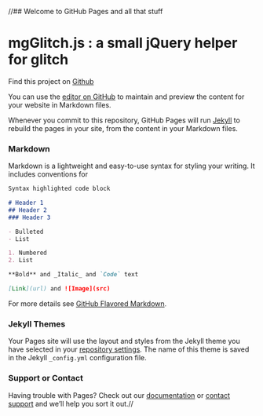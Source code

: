 //## Welcome to GitHub Pages and all that stuff

<div>
<h1>mgGlitch.js : a small jQuery helper for glitch</h1>

<div class="container">
   <!-- this elem will be glitch -->
   <div class="glitch-img" style="background-image: url('http://hmongouachon.com/assets/img/demos/mosh1.jpg')"></div>
</div>

<p>Find this project on <a href="https://github.com/hmongouachon/mgGlitch" title="Github">Github</a></p>
</div>




You can use the [editor on GitHub](https://github.com/Q420/mrnight/edit/master/README.md) to maintain and preview the content for your website in Markdown files.

Whenever you commit to this repository, GitHub Pages will run [Jekyll](https://jekyllrb.com/) to rebuild the pages in your site, from the content in your Markdown files.

### Markdown

Markdown is a lightweight and easy-to-use syntax for styling your writing. It includes conventions for

```markdown
Syntax highlighted code block

# Header 1
## Header 2
### Header 3

- Bulleted
- List

1. Numbered
2. List

**Bold** and _Italic_ and `Code` text

[Link](url) and ![Image](src)
```

For more details see [GitHub Flavored Markdown](https://guides.github.com/features/mastering-markdown/).

### Jekyll Themes

Your Pages site will use the layout and styles from the Jekyll theme you have selected in your [repository settings](https://github.com/Q420/mrnight/settings). The name of this theme is saved in the Jekyll `_config.yml` configuration file.

### Support or Contact

Having trouble with Pages? Check out our [documentation](https://help.github.com/categories/github-pages-basics/) or [contact support](https://github.com/contact) and we’ll help you sort it out.//


